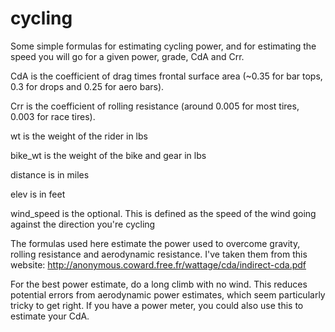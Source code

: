 # cycling
Some simple formulas for estimating cycling power, and for estimating the speed you will go for a given power, grade, CdA and Crr.

CdA is the coefficient of drag times frontal surface area (~0.35 for bar tops, 0.3 for drops and 0.25 for aero bars).

Crr is the coefficient of rolling resistance (around 0.005 for most tires, 0.003 for race tires).

wt is the weight of the rider in lbs

bike_wt is the weight of the bike and gear in lbs

distance is in miles

elev is in feet

wind_speed is the optional. This is defined as the speed of the wind going against the direction you're cycling

The formulas used here estimate the power used to overcome gravity, rolling resistance and aerodynamic resistance. 
I've taken them from this website: http://anonymous.coward.free.fr/wattage/cda/indirect-cda.pdf

For the best power estimate, do a long climb with no wind. This reduces potential errors from aerodynamic power estimates,
which seem particularly tricky to get right. If you have a power meter, you could also use this to estimate your CdA.
